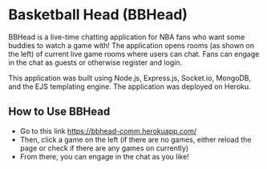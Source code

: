 # Basketball Head (BBHead)

BBHead is a live-time chatting application for NBA fans who want some buddies to watch a game with! The application opens rooms (as shown on the left) of current live game rooms 
where users can chat. Fans can engage in the chat as guests or otherwise register and login.



This application was built using Node.js, Express.js, Socket.io, MongoDB, and the EJS templating engine. The application was deployed on Heroku. 

## How to Use BBHead
* Go to this link https://bbhead-comm.herokuapp.com/
* Then, click a game on the left (if there are no games, either reload the page or check if there are any games on currently)
* From there, you can engage in the chat as you like!
